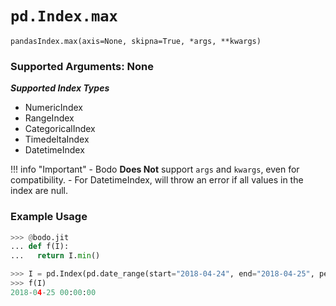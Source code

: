 # `pd.Index.max`

`pandasIndex.max(axis=None, skipna=True, *args, **kwargs)`

### Supported Arguments: None

***Supported Index Types***

- NumericIndex
- RangeIndex
- CategoricalIndex
- TimedeltaIndex
- DatetimeIndex

!!! info "Important"
\- Bodo **Does Not** support `args` and `kwargs`, even for compatibility.
\- For DatetimeIndex, will throw an error if all values in the index are null.

### Example Usage

```py
>>> @bodo.jit
... def f(I):
...   return I.min()

>>> I = pd.Index(pd.date_range(start="2018-04-24", end="2018-04-25", periods=5))
>>> f(I)
2018-04-25 00:00:00
```
